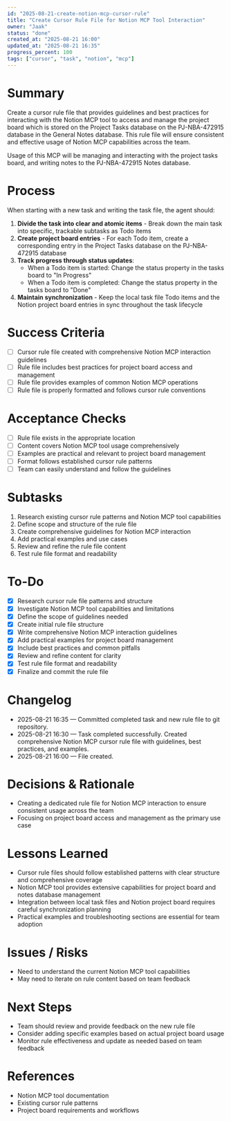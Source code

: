 ```yaml
---
id: "2025-08-21-create-notion-mcp-cursor-rule"
title: "Create Cursor Rule File for Notion MCP Tool Interaction"
owner: "Jaak"
status: "done"
created_at: "2025-08-21 16:00"
updated_at: "2025-08-21 16:35"
progress_percent: 100
tags: ["cursor", "task", "notion", "mcp"]
---
```


# Summary
Create a cursor rule file that provides guidelines and best practices for interacting with the Notion MCP tool to access and manage the project board which is stored on the Project Tasks database on the PJ-NBA-472915 database in the General Notes database. This rule file will ensure consistent and effective usage of Notion MCP capabilities across the team.

Usage of this MCP will be managing and interacting with the project tasks board, and writing notes to the PJ-NBA-472915 Notes database.

# Process
When starting with a new task and writing the task file, the agent should:

1. **Divide the task into clear and atomic items** - Break down the main task into specific, trackable subtasks as Todo items
2. **Create project board entries** - For each Todo item, create a corresponding entry in the Project Tasks database on the PJ-NBA-472915 database
3. **Track progress through status updates**:
   - When a Todo item is started: Change the status property in the tasks board to "In Progress"
   - When a Todo item is completed: Change the status property in the tasks board to "Done"
4. **Maintain synchronization** - Keep the local task file Todo items and the Notion project board entries in sync throughout the task lifecycle

# Success Criteria
- [ ] Cursor rule file created with comprehensive Notion MCP interaction guidelines
- [ ] Rule file includes best practices for project board access and management
- [ ] Rule file provides examples of common Notion MCP operations
- [ ] Rule file is properly formatted and follows cursor rule conventions

# Acceptance Checks
- [ ] Rule file exists in the appropriate location
- [ ] Content covers Notion MCP tool usage comprehensively
- [ ] Examples are practical and relevant to project board management
- [ ] Format follows established cursor rule patterns
- [ ] Team can easily understand and follow the guidelines

# Subtasks
1. Research existing cursor rule patterns and Notion MCP tool capabilities
2. Define scope and structure of the rule file
3. Create comprehensive guidelines for Notion MCP interaction
4. Add practical examples and use cases
5. Review and refine the rule file content
6. Test rule file format and readability

# To-Do
- [x] Research cursor rule file patterns and structure
- [x] Investigate Notion MCP tool capabilities and limitations
- [x] Define the scope of guidelines needed
- [x] Create initial rule file structure
- [x] Write comprehensive Notion MCP interaction guidelines
- [x] Add practical examples for project board management
- [x] Include best practices and common pitfalls
- [x] Review and refine content for clarity
- [x] Test rule file format and readability
- [x] Finalize and commit the rule file

# Changelog
- 2025-08-21 16:35 — Committed completed task and new rule file to git repository.
- 2025-08-21 16:30 — Task completed successfully. Created comprehensive Notion MCP cursor rule file with guidelines, best practices, and examples.
- 2025-08-21 16:00 — File created.

# Decisions & Rationale
- Creating a dedicated rule file for Notion MCP interaction to ensure consistent usage across the team
- Focusing on project board access and management as the primary use case

# Lessons Learned
- Cursor rule files should follow established patterns with clear structure and comprehensive coverage
- Notion MCP tool provides extensive capabilities for project board and notes database management
- Integration between local task files and Notion project board requires careful synchronization planning
- Practical examples and troubleshooting sections are essential for team adoption

# Issues / Risks
- Need to understand the current Notion MCP tool capabilities
- May need to iterate on rule content based on team feedback

# Next Steps
- Team should review and provide feedback on the new rule file
- Consider adding specific examples based on actual project board usage
- Monitor rule effectiveness and update as needed based on team feedback

# References
- Notion MCP tool documentation
- Existing cursor rule patterns
- Project board requirements and workflows
